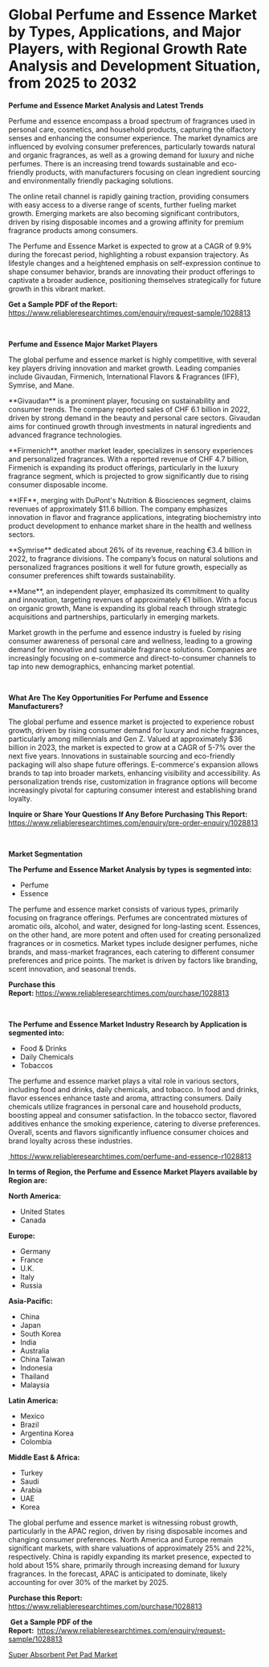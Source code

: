 <p><h1>Global Perfume and Essence Market by Types, Applications, and Major Players, with Regional Growth Rate Analysis and Development Situation, from 2025 to 2032</h1></p><p><strong>Perfume and Essence Market Analysis and Latest Trends</strong></p>
<p><p>Perfume and essence encompass a broad spectrum of fragrances used in personal care, cosmetics, and household products, capturing the olfactory senses and enhancing the consumer experience. The market dynamics are influenced by evolving consumer preferences, particularly towards natural and organic fragrances, as well as a growing demand for luxury and niche perfumes. There is an increasing trend towards sustainable and eco-friendly products, with manufacturers focusing on clean ingredient sourcing and environmentally friendly packaging solutions.</p><p>The online retail channel is rapidly gaining traction, providing consumers with easy access to a diverse range of scents, further fueling market growth. Emerging markets are also becoming significant contributors, driven by rising disposable incomes and a growing affinity for premium fragrance products among consumers.</p><p>The Perfume and Essence Market is expected to grow at a CAGR of 9.9% during the forecast period, highlighting a robust expansion trajectory. As lifestyle changes and a heightened emphasis on self-expression continue to shape consumer behavior, brands are innovating their product offerings to captivate a broader audience, positioning themselves strategically for future growth in this vibrant market.</p></p>
<p><strong>Get a Sample PDF of the Report:&nbsp;</strong> <a href="https://www.reliableresearchtimes.com/enquiry/request-sample/1028813?utm_campaign=2583&utm_medium=2&utm_source=Github&utm_content=ia&utm_term=21032025&utm_id=perfume-and-essence">https://www.reliableresearchtimes.com/enquiry/request-sample/1028813</a></p>
<p>&nbsp;</p>
<p><strong>Perfume and Essence Major Market Players</strong></p>
<p><p>The global perfume and essence market is highly competitive, with several key players driving innovation and market growth. Leading companies include Givaudan, Firmenich, International Flavors & Fragrances (IFF), Symrise, and Mane.</p><p>**Givaudan** is a prominent player, focusing on sustainability and consumer trends. The company reported sales of CHF 6.1 billion in 2022, driven by strong demand in the beauty and personal care sectors. Givaudan aims for continued growth through investments in natural ingredients and advanced fragrance technologies.</p><p>**Firmenich**, another market leader, specializes in sensory experiences and personalized fragrances. With a reported revenue of CHF 4.7 billion, Firmenich is expanding its product offerings, particularly in the luxury fragrance segment, which is projected to grow significantly due to rising consumer disposable income.</p><p>**IFF**, merging with DuPont's Nutrition & Biosciences segment, claims revenues of approximately $11.6 billion. The company emphasizes innovation in flavor and fragrance applications, integrating biochemistry into product development to enhance market share in the health and wellness sectors.</p><p>**Symrise** dedicated about 26% of its revenue, reaching €3.4 billion in 2022, to fragrance divisions. The company’s focus on natural solutions and personalized fragrances positions it well for future growth, especially as consumer preferences shift towards sustainability.</p><p>**Mane**, an independent player, emphasized its commitment to quality and innovation, targeting revenues of approximately €1 billion. With a focus on organic growth, Mane is expanding its global reach through strategic acquisitions and partnerships, particularly in emerging markets.</p><p>Market growth in the perfume and essence industry is fueled by rising consumer awareness of personal care and wellness, leading to a growing demand for innovative and sustainable fragrance solutions. Companies are increasingly focusing on e-commerce and direct-to-consumer channels to tap into new demographics, enhancing market potential.</p></p>
<p>&nbsp;</p>
<p><strong>What Are The Key Opportunities For Perfume and Essence Manufacturers?</strong></p>
<p><p>The global perfume and essence market is projected to experience robust growth, driven by rising consumer demand for luxury and niche fragrances, particularly among millennials and Gen Z. Valued at approximately $36 billion in 2023, the market is expected to grow at a CAGR of 5-7% over the next five years. Innovations in sustainable sourcing and eco-friendly packaging will also shape future offerings. E-commerce's expansion allows brands to tap into broader markets, enhancing visibility and accessibility. As personalization trends rise, customization in fragrance options will become increasingly pivotal for capturing consumer interest and establishing brand loyalty.</p></p>
<p><strong>Inquire or Share Your Questions If Any Before Purchasing This Report:</strong> <a href="https://www.reliableresearchtimes.com/enquiry/pre-order-enquiry/1028813?utm_campaign=2583&utm_medium=2&utm_source=Github&utm_content=ia&utm_term=21032025&utm_id=perfume-and-essence">https://www.reliableresearchtimes.com/enquiry/pre-order-enquiry/1028813</a></p>
<p>&nbsp;</p>
<p><strong>Market Segmentation</strong></p>
<p><strong>The Perfume and Essence Market Analysis by types is segmented into:</strong></p>
<p><ul><li>Perfume</li><li>Essence</li></ul></p>
<p><p>The perfume and essence market consists of various types, primarily focusing on fragrance offerings. Perfumes are concentrated mixtures of aromatic oils, alcohol, and water, designed for long-lasting scent. Essences, on the other hand, are more potent and often used for creating personalized fragrances or in cosmetics. Market types include designer perfumes, niche brands, and mass-market fragrances, each catering to different consumer preferences and price points. The market is driven by factors like branding, scent innovation, and seasonal trends.</p></p>
<p><strong>Purchase this Report:&nbsp;</strong><a href="https://www.reliableresearchtimes.com/purchase/1028813?utm_campaign=2583&utm_medium=2&utm_source=Github&utm_content=ia&utm_term=21032025&utm_id=perfume-and-essence">https://www.reliableresearchtimes.com/purchase/1028813</a></p>
<p>&nbsp;</p>
<p><strong>The Perfume and Essence Market Industry Research by Application is segmented into:</strong></p>
<p><ul><li>Food & Drinks</li><li>Daily Chemicals</li><li>Tobaccos</li></ul></p>
<p><p>The perfume and essence market plays a vital role in various sectors, including food and drinks, daily chemicals, and tobacco. In food and drinks, flavor essences enhance taste and aroma, attracting consumers. Daily chemicals utilize fragrances in personal care and household products, boosting appeal and consumer satisfaction. In the tobacco sector, flavored additives enhance the smoking experience, catering to diverse preferences. Overall, scents and flavors significantly influence consumer choices and brand loyalty across these industries.</p></p>
<p><a href="https://www.reliableresearchtimes.com/perfume-and-essence-r1028813?utm_campaign=2583&utm_medium=2&utm_source=Github&utm_content=ia&utm_term=21032025&utm_id=perfume-and-essence">&nbsp;https://www.reliableresearchtimes.com/perfume-and-essence-r1028813</a></p>
<p><strong>In terms of Region, the Perfume and Essence Market Players available by Region are:</strong></p>
<p>
    <p> <strong> North America: </strong>
        <ul>
            <li>United States</li>
            <li>Canada</li>
        </ul>
        </p> 
    <p> <strong> Europe: </strong>
        <ul>
            <li>Germany</li>
            <li>France</li>
            <li>U.K.</li>
            <li>Italy</li>
            <li>Russia</li>
        </ul>
        </p> 
    <p> <strong> Asia-Pacific: </strong>
        <ul>
            <li>China</li>
            <li>Japan</li>
            <li>South Korea</li>
            <li>India</li>
            <li>Australia</li>
            <li>China Taiwan</li>
            <li>Indonesia</li>
            <li>Thailand</li>
            <li>Malaysia</li>
        </ul>
        </p> 
    <p> <strong> Latin America: </strong>
        <ul>
            <li>Mexico</li>
            <li>Brazil</li>
            <li>Argentina Korea</li>
            <li>Colombia</li>
        </ul>
        </p> 
    <p> <strong> Middle East & Africa: </strong>
        <ul>
            <li>Turkey</li>
            <li>Saudi</li>
            <li>Arabia</li>
            <li>UAE</li>
            <li>Korea</li>
        </ul>
    </p>
    </p>
<p><p>The global perfume and essence market is witnessing robust growth, particularly in the APAC region, driven by rising disposable incomes and changing consumer preferences. North America and Europe remain significant markets, with share valuations of approximately 25% and 22%, respectively. China is rapidly expanding its market presence, expected to hold about 15% share, primarily through increasing demand for luxury fragrances. In the forecast, APAC is anticipated to dominate, likely accounting for over 30% of the market by 2025.</p></p>
<p><strong>Purchase this Report: </strong><a href="https://www.reliableresearchtimes.com/purchase/1028813?utm_campaign=2583&utm_medium=2&utm_source=Github&utm_content=ia&utm_term=21032025&utm_id=perfume-and-essence">https://www.reliableresearchtimes.com/purchase/1028813</a></p>
<p>&nbsp;<strong>Get a Sample PDF of the Report:&nbsp;&nbsp;</strong><a href="https://www.reliableresearchtimes.com/enquiry/request-sample/1028813?utm_campaign=2583&utm_medium=2&utm_source=Github&utm_content=ia&utm_term=21032025&utm_id=perfume-and-essence">https://www.reliableresearchtimes.com/enquiry/request-sample/1028813</a></p>
<p><strong></strong></p>
<p><p><a href="https://github.com/manesros8/Market-Research-Report-List-1/blob/main/super-absorbent-pet-pad-market.md?utm_campaign=2583&utm_medium=2&utm_source=Github&utm_content=ia&utm_term=21032025&utm_id=perfume-and-essence">Super Absorbent Pet Pad Market</a></p></p>
